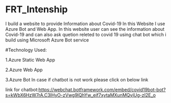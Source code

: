 # FRT_Intenship
I build a website to provide Information about Covid-19 
In this Website I use Azure Bot and Web App. 
In this website user can see the information about Covid-19 and can also ask quetion releted to covid 19 using chat bot which i build using Microsoft Azure Bot service


#Technology Used:

1.Azure Static Web App

2.Azure Web App

3.Azure Bot
In case if chatbot is not work please click on below link

link for chatbot:https://webchat.botframework.com/embed/covid19bot-bot?s=kWbX6HzW7rA.C3lHyO-zVwg9lQhYw_eif7xytaMXunMQyjUg-zI2E_o
